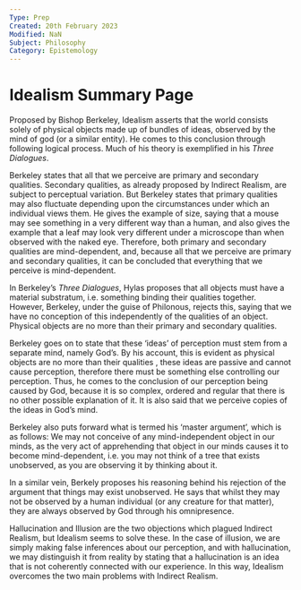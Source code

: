 ```yaml
---
Type: Prep
Created: 20th February 2023
Modified: NaN
Subject: Philosophy
Category: Epistemology
---
```


# Idealism Summary Page

Proposed by Bishop Berkeley, Idealism asserts that the world consists solely of physical objects made up of bundles of ideas, observed by the mind of god (or a similar entity). He comes to this conclusion through following logical process. Much of his theory is exemplified in his *Three Dialogues*.

Berkeley states that all that we perceive are primary and secondary qualities. Secondary qualities, as already proposed by Indirect Realism, are subject to perceptual variation. But Berkeley states that primary qualities may also fluctuate depending upon the circumstances under which an individual views them. He gives the example of size, saying that a mouse may see something in a very different way than a human, and also gives the example that a leaf may look very different under a microscope than when observed with the naked eye. Therefore, both primary and secondary qualities are mind-dependent, and, because all that we perceive are primary and secondary qualities, it can be concluded that everything that we perceive is mind-dependent.

In Berkeley’s *Three Dialogues*, Hylas proposes that all objects must have a material substratum, i.e. something binding their qualities together. However, Berkeley, under the guise of Philonous, rejects this, saying that we have no conception of this independently of the qualities of an object. Physical objects are no more than their primary and secondary qualities.

Berkeley goes on to state that these ‘ideas’ of perception must stem from a separate mind, namely God’s. By his account, this is evident as physical objects are no more than their qualities , these ideas are passive and cannot cause perception, therefore there must be something else controlling our perception. Thus, he comes to the conclusion of our perception being caused by God, because it is so complex, ordered and regular that there is no other possible explanation of it. It is also said that we perceive copies of the ideas in God’s mind.

Berkeley also puts forward what is termed his ‘master argument’, which is as follows: We may not conceive of any mind-independent object in our minds, as the very act of apprehending that object in our minds causes it to become mind-dependent, i.e. you may not think of a tree that exists unobserved, as you are observing it by thinking about it.

In a similar vein, Berkely proposes his reasoning behind his rejection of the argument that things may exist unobserved. He says that whilst they may not be observed by a human individual (or any creature for that matter), they are always observed by God through his omnipresence. 

Hallucination and Illusion are the two objections which plagued Indirect Realism, but Idealism seems to solve these. In the case of illusion, we are simply making false inferences about our perception, and with hallucination, we may distinguish it from reality by stating that a hallucination is an idea that is not coherently connected with our experience. In this way, Idealism overcomes the two main problems with Indirect Realism.